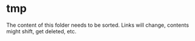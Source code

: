 # tmp

The content of this folder needs to be sorted. Links will change, contents might shift, get deleted, etc.